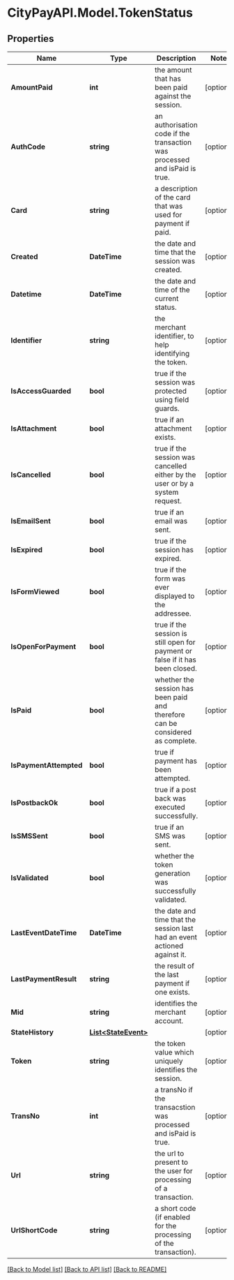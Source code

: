 # CityPayAPI.Model.TokenStatus

## Properties

Name | Type | Description | Notes
------------ | ------------- | ------------- | -------------
**AmountPaid** | **int** | the amount that has been paid against the session. | [optional] 
**AuthCode** | **string** | an authorisation code if the transaction was processed and isPaid is true. | [optional] 
**Card** | **string** | a description of the card that was used for payment if paid. | [optional] 
**Created** | **DateTime** | the date and time that the session was created. | [optional] 
**Datetime** | **DateTime** | the date and time of the current status. | [optional] 
**Identifier** | **string** | the merchant identifier, to help identifying the token. | [optional] 
**IsAccessGuarded** | **bool** | true if the session was protected using field guards. | [optional] 
**IsAttachment** | **bool** | true if an attachment exists. | [optional] 
**IsCancelled** | **bool** | true if the session was cancelled either by the user or by a system request. | [optional] 
**IsEmailSent** | **bool** | true if an email was sent. | [optional] 
**IsExpired** | **bool** | true if the session has expired. | [optional] 
**IsFormViewed** | **bool** | true if the form was ever displayed to the addressee. | [optional] 
**IsOpenForPayment** | **bool** | true if the session is still open for payment or false if it has been closed. | [optional] 
**IsPaid** | **bool** | whether the session has been paid and therefore can be considered as complete. | [optional] 
**IsPaymentAttempted** | **bool** | true if payment has been attempted. | [optional] 
**IsPostbackOk** | **bool** | true if a post back was executed successfully. | [optional] 
**IsSMSSent** | **bool** | true if an SMS was sent. | [optional] 
**IsValidated** | **bool** | whether the token generation was successfully validated. | [optional] 
**LastEventDateTime** | **DateTime** | the date and time that the session last had an event actioned against it. | [optional] 
**LastPaymentResult** | **string** | the result of the last payment if one exists. | [optional] 
**Mid** | **string** | identifies the merchant account. | [optional] 
**StateHistory** | [**List&lt;StateEvent&gt;**](StateEvent.md) |  | [optional] 
**Token** | **string** | the token value which uniquely identifies the session. | [optional] 
**TransNo** | **int** | a transNo if the transacstion was processed and isPaid is true. | [optional] 
**Url** | **string** | the url to present to the user for processing of a transaction. | [optional] 
**UrlShortCode** | **string** | a short code (if enabled for the processing of the transaction). | [optional] 

[[Back to Model list]](../README.md#documentation-for-models) [[Back to API list]](../README.md#documentation-for-api-endpoints) [[Back to README]](../README.md)

